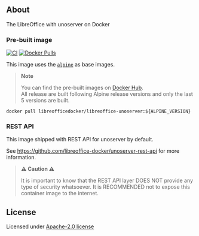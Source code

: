 ## About

The LibreOffice with unoserver on Docker

### Pre-built image

[![CI](https://github.com/libreoffice-docker/libreoffice-unoserver/actions/workflows/ci.yml/badge.svg)](https://github.com/libreoffice-docker/libreoffice-unoserver/actions/workflows/ci.yml)
[![Docker Pulls](https://img.shields.io/docker/pulls/libreofficedocker/libreoffice-unoserver)](https://hub.docker.com/r/libreofficedocker/libreoffice-unoserver)

This image uses the [`alpine`](https://hub.docker.com/_/alpine) as base images.

> **Note**
>
> You can find the pre-built images on [Docker Hub](https://hub.docker.com/u/libreofficedocker).  
> All release are built following Alpine release versions and only the last 5 versions are built.

```
docker pull libreofficedocker/libreoffice-unoserver:${ALPINE_VERSION}
```

### REST API

This image shipped with REST API for unoserver by default.

See https://github.com/libreoffice-docker/unoserver-rest-api for more information.

> **⚠️ Caution ⚠️**
>
> It is important to know that the  REST API layer DOES NOT provide any type of security whatsoever. It is RECOMMENDED not to expose this container image to the internet.

## License

Licensed under [Apache-2.0 license](LICENSE)
